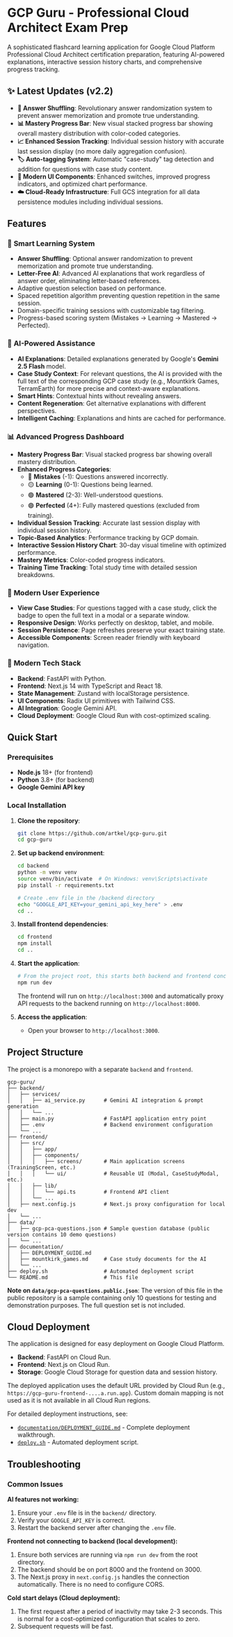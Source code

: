 # GCP Guru - Professional Cloud Architect Exam Prep

A sophisticated flashcard learning application for Google Cloud Platform Professional Cloud Architect certification preparation, featuring AI-powered explanations, interactive session history charts, and comprehensive progress tracking.

## ✨ Latest Updates (v2.2)

- **🔀 Answer Shuffling**: Revolutionary answer randomization system to prevent answer memorization and promote true understanding.
- **📊 Mastery Progress Bar**: New visual stacked progress bar showing overall mastery distribution with color-coded categories.
- **📈 Enhanced Session Tracking**: Individual session history with accurate last session display (no more daily aggregation confusion).
- **🏷️ Auto-tagging System**: Automatic "case-study" tag detection and addition for questions with case study content.
- **🎯 Modern UI Components**: Enhanced switches, improved progress indicators, and optimized chart performance.
- **☁️ Cloud-Ready Infrastructure**: Full GCS integration for all data persistence modules including individual sessions.

## Features

### 🎯 **Smart Learning System**
- **Answer Shuffling**: Optional answer randomization to prevent memorization and promote true understanding.
- **Letter-Free AI**: Advanced AI explanations that work regardless of answer order, eliminating letter-based references.
- Adaptive question selection based on performance.
- Spaced repetition algorithm preventing question repetition in the same session.
- Domain-specific training sessions with customizable tag filtering.
- Progress-based scoring system (Mistakes → Learning → Mastered → Perfected).

### 🧠 **AI-Powered Assistance**
- **AI Explanations**: Detailed explanations generated by Google's **Gemini 2.5 Flash** model.
- **Case Study Context**: For relevant questions, the AI is provided with the full text of the corresponding GCP case study (e.g., Mountkirk Games, TerramEarth) for more precise and context-aware explanations.
- **Smart Hints**: Contextual hints without revealing answers.
- **Content Regeneration**: Get alternative explanations with different perspectives.
- **Intelligent Caching**: Explanations and hints are cached for performance.

### 📊 **Advanced Progress Dashboard**
- **Mastery Progress Bar**: Visual stacked progress bar showing overall mastery distribution.
- **Enhanced Progress Categories**:
  - 🔴 **Mistakes** (-1): Questions answered incorrectly.
  - 🟡 **Learning** (0-1): Questions being learned.
  - 🟢 **Mastered** (2-3): Well-understood questions.
  - 🟣 **Perfected** (4+): Fully mastered questions (excluded from training).
- **Individual Session Tracking**: Accurate last session display with individual session history.
- **Topic-Based Analytics**: Performance tracking by GCP domain.
- **Interactive Session History Chart**: 30-day visual timeline with optimized performance.
- **Mastery Metrics**: Color-coded progress indicators.
- **Training Time Tracking**: Total study time with detailed session breakdowns.

### 🎨 **Modern User Experience**
- **View Case Studies**: For questions tagged with a case study, click the badge to open the full text in a modal or a separate window.
- **Responsive Design**: Works perfectly on desktop, tablet, and mobile.
- **Session Persistence**: Page refreshes preserve your exact training state.
- **Accessible Components**: Screen reader friendly with keyboard navigation.

### 🚀 **Modern Tech Stack**
- **Backend**: FastAPI with Python.
- **Frontend**: Next.js 14 with TypeScript and React 18.
- **State Management**: Zustand with localStorage persistence.
- **UI Components**: Radix UI primitives with Tailwind CSS.
- **AI Integration**: Google Gemini API.
- **Cloud Deployment**: Google Cloud Run with cost-optimized scaling.

## Quick Start

### Prerequisites
- **Node.js** 18+ (for frontend)
- **Python** 3.8+ (for backend)
- **Google Gemini API key**

### Local Installation

1.  **Clone the repository**:
    ```bash
    git clone https://github.com/artkel/gcp-guru.git
    cd gcp-guru
    ```

2.  **Set up backend environment**:
    ```bash
    cd backend
    python -m venv venv
    source venv/bin/activate  # On Windows: venv\Scripts\activate
    pip install -r requirements.txt
    
    # Create .env file in the /backend directory
    echo "GOOGLE_API_KEY=your_gemini_api_key_here" > .env
    cd ..
    ```

3.  **Install frontend dependencies**:
    ```bash
    cd frontend
    npm install
    cd ..
    ```

4.  **Start the application**:
    ```bash
    # From the project root, this starts both backend and frontend concurrently
    npm run dev
    ```
    The frontend will run on `http://localhost:3000` and automatically proxy API requests to the backend running on `http://localhost:8000`.

5.  **Access the application**:
    - Open your browser to `http://localhost:3000`.

## Project Structure

The project is a monorepo with a separate `backend` and `frontend`.

```
gcp-guru/
├── backend/
│   ├── services/
│   │   ├── ai_service.py      # Gemini AI integration & prompt generation
│   │   └── ...
│   ├── main.py                # FastAPI application entry point
│   ├── .env                   # Backend environment configuration
│   └── ...
├── frontend/
│   ├── src/
│   │   ├── app/
│   │   ├── components/
│   │   │   ├── screens/       # Main application screens (TrainingScreen, etc.)
│   │   │   └── ui/            # Reusable UI (Modal, CaseStudyModal, etc.)
│   │   ├── lib/
│   │   │   └── api.ts         # Frontend API client
│   │   └── ...
│   ├── next.config.js         # Next.js proxy configuration for local dev
│   └── ...
├── data/
│   ├── gcp-pca-questions.json # Sample question database (public version contains 10 demo questions)
│   └── ...
├── documentation/
│   ├── DEPLOYMENT_GUIDE.md
│   ├── mountkirk_games.md     # Case study documents for the AI
│   └── ...
├── deploy.sh                  # Automated deployment script
└── README.md                  # This file
```

**Note on `data/gcp-pca-questions.public.json`**: The version of this file in the public repository is a sample containing only 10 questions for testing and demonstration purposes. The full question set is not included.

## Cloud Deployment

The application is designed for easy deployment on Google Cloud Platform.
- **Backend**: FastAPI on Cloud Run.
- **Frontend**: Next.js on Cloud Run.
- **Storage**: Google Cloud Storage for question data and session history.

The deployed application uses the default URL provided by Cloud Run (e.g., `https://gcp-guru-frontend-....a.run.app`). Custom domain mapping is not used as it is not available in all Cloud Run regions.

For detailed deployment instructions, see:
- [`documentation/DEPLOYMENT_GUIDE.md`](documentation/DEPLOYMENT_GUIDE.md) - Complete deployment walkthrough.
- [`deploy.sh`](deploy.sh) - Automated deployment script.

## Troubleshooting

### Common Issues

**AI features not working:**
1.  Ensure your `.env` file is in the `backend/` directory.
2.  Verify your `GOOGLE_API_KEY` is correct.
3.  Restart the backend server after changing the `.env` file.

**Frontend not connecting to backend (local development):**
1.  Ensure both services are running via `npm run dev` from the root directory.
2.  The backend should be on port 8000 and the frontend on 3000.
3.  The Next.js proxy in `next.config.js` handles the connection automatically. There is no need to configure CORS.

**Cold start delays (Cloud deployment):**
1.  The first request after a period of inactivity may take 2-3 seconds. This is normal for a cost-optimized configuration that scales to zero.
2.  Subsequent requests will be fast.
